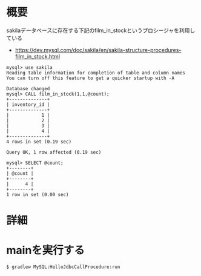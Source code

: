 # 概要

sakilaデータベースに存在する下記のfilm_in_stockというプロシージャを利用している
- https://dev.mysql.com/doc/sakila/en/sakila-structure-procedures-film_in_stock.html
```
mysql> use sakila
Reading table information for completion of table and column names
You can turn off this feature to get a quicker startup with -A

Database changed
mysql> CALL film_in_stock(1,1,@count);
+--------------+
| inventory_id |
+--------------+
|            1 |
|            2 |
|            3 |
|            4 |
+--------------+
4 rows in set (0.19 sec)

Query OK, 1 row affected (0.19 sec)

mysql> SELECT @count;
+--------+
| @count |
+--------+
|      4 |
+--------+
1 row in set (0.00 sec)
```

# 詳細
# mainを実行する
```
$ gradlew MySQL:HelloJdbcCallProcedure:run
```

